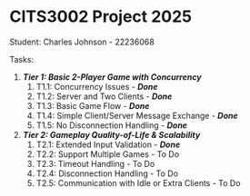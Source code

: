 # CITS3002 Project 2025

Student: Charles Johnson - 22236068

Tasks:

1. ***Tier 1: Basic 2-Player Game with Concurrency***
    1. T1.1: Concurrency Issues - ***Done***
    2. T1.2: Server and Two Clients - ***Done***
    3. T1.3: Basic Game Flow - ***Done***
    4. T1.4: Simple Client/Server Message Exchange - ***Done***
    5. T1.5: No Disconnection Handling - ***Done***
2. ***Tier 2: Gameplay Quality-of-Life & Scalability***
    1. T2.1: Extended Input Validation - ***Done***
    2. T2.2: Support Multiple Games - To Do
    3. T2.3: Timeout Handling - To Do
    4. T2.4: Disconnection Handling - To Do
    5. T2.5: Communication with Idle or Extra Clients - To Do
